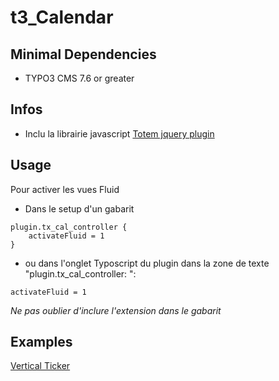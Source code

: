 # t3_Calendar

## Minimal Dependencies
* TYPO3 CMS 7.6 or greater

## Infos 
* Inclu la librairie javascript [Totem jquery plugin](http://buildinternet.com/project/totem/)


## Usage
Pour activer les vues Fluid

* Dans le setup d'un gabarit
```
plugin.tx_cal_controller {
    activateFluid = 1
}
```

* ou dans l'onglet Typoscript du plugin dans la zone de texte "plugin.tx_cal_controller: ":
```
activateFluid = 1
```

*Ne pas oublier d'inclure l'extension dans le gabarit*

## Examples
[Vertical Ticker](https://github.com/CDG47-Dev/t3_Calendar/blob/master/Examples/vertical_ticker.png)
